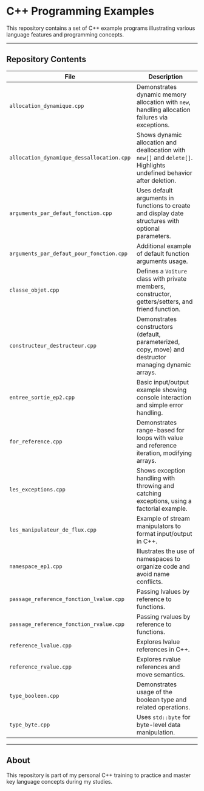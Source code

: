 # C++ Programming Examples

This repository contains a set of C++ example programs illustrating various language features and programming concepts.  

---

## Repository Contents

| File                                   | Description                                                                                      |
|----------------------------------------|------------------------------------------------------------------------------------------------|
| `allocation_dynamique.cpp`              | Demonstrates dynamic memory allocation with `new`, handling allocation failures via exceptions.|
| `allocation_dynamique_dessallocation.cpp` | Shows dynamic allocation and deallocation with `new[]` and `delete[]`. Highlights undefined behavior after deletion. |
| `arguments_par_defaut_fonction.cpp`    | Uses default arguments in functions to create and display date structures with optional parameters.|
| `arguments_par_defaut_pour_fonction.cpp`| Additional example of default function arguments usage.                                         |
| `classe_objet.cpp`                      | Defines a `Voiture` class with private members, constructor, getters/setters, and friend function.|
| `constructeur_destructeur.cpp`         | Demonstrates constructors (default, parameterized, copy, move) and destructor managing dynamic arrays.|
| `entree_sortie_ep2.cpp`                 | Basic input/output example showing console interaction and simple error handling.              |
| `for_reference.cpp`                     | Demonstrates range-based for loops with value and reference iteration, modifying arrays.        |
| `les_exceptions.cpp`                    | Shows exception handling with throwing and catching exceptions, using a factorial example.     |
| `les_manipulateur_de_flux.cpp`         | Example of stream manipulators to format input/output in C++.                                  |
| `namespace_ep1.cpp`                     | Illustrates the use of namespaces to organize code and avoid name conflicts.                    |
| `passage_reference_fonction_lvalue.cpp`| Passing lvalues by reference to functions.                                                     |
| `passage_reference_fonction_rvalue.cpp`| Passing rvalues by reference to functions.                                                     |
| `reference_lvalue.cpp`                  | Explores lvalue references in C++.                                                            |
| `reference_rvalue.cpp`                  | Explores rvalue references and move semantics.                                                |
| `type_booleen.cpp`                      | Demonstrates usage of the boolean type and related operations.                                 |
| `type_byte.cpp`                         | Uses `std::byte` for byte-level data manipulation.                                            |

---
## About
This repository is part of my personal C++ training to practice and master key language concepts during my studies.
